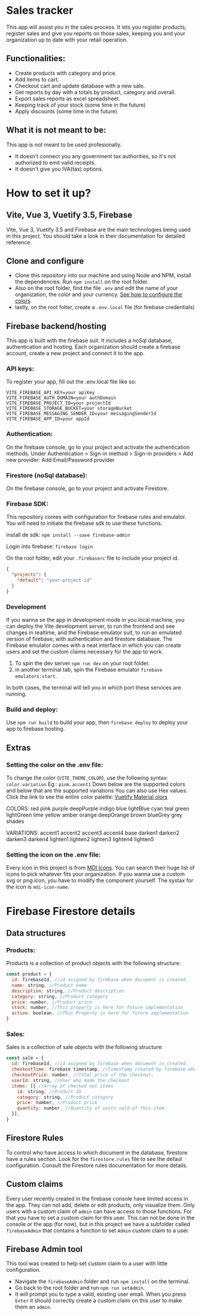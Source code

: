 # Sales tracker
This app will assist you in the sales process. It lets you register products, register sales and give you reports on those sales, keeping you and your organization up to date with your retail operation.

## Functionalities:
- Create products with category and price.
- Add items to cart.
- Checkout cart and update database with a new sale.
- Get reports by day with a totals by product, category and overall.
- Export sales reports as excel spreadsheet.
- Keeping track of your stock (some time in the future)
- Apply discounts (some time in the future)

## What it is not meant to be:
This app is not meant to be used profesionally.
- It doesn't connect you any government tax authorities, so it's not authorized to emit valid receipts.
- It doesn't give you IVA(tax) options.

# How to set it up?

## Vite, Vue 3, Vuetify 3.5, Firebase
Vite, Vue 3, Vuetify 3.5 and Firebase are the main technologies being used in this project. You should take a look in their documentation for detailed reference.

## Clone and configure
- Clone this repository into our machine and using Node and NPM, install the dependencies. Run `npm install` on the root folder. 
- Also on the root folder, find the file `.env` and edit the name of your organization, the color and your currency. [See how to configure the colors](#configuring)
- lastly, on the root folter, create a `.env.local` file (for firebase credentials)

## Firebase backend/hosting
This app is built with the firebase suit. It includes a noSql database, authentication and hosting.
Each organization should create a firebase account, create a new project and connect it to the app.

### API keys:
To register your app, fill out the .env.local file like so:
```
VITE_FIREBASE_API_KEY=your apiKey
VITE_FIREBASE_AUTH_DOMAIN=your authDomain
VITE_FIREBASE_PROJECT_ID=your projectId
VITE_FIREBASE_STORAGE_BUCKET=your storageBucket
VITE_FIREBASE_MESSAGING_SENDER_ID=your messagingSenderId
VITE_FIREBASE_APP_ID=your appId
```

### Authentication:
On the firebase console, go to your project and activate the authentication methods.
Under Authentication > Sign-in method > Sign-in providers > Add new provider:
Add Email/Password provider

### Firestore (noSql database):
On the firebase console, go to your project and activate Firestore.

### Firebase SDK:
This repository comes with configuration for firebase rules and emulator. You will need to initiate the firebase sdk to use these functions.

install de sdk:
`npm install --save firebase-admin`

Login into firebase:
`firebase login`

On the root folder, edit your `.firebaserc` file to include your project id.
```json
{
  "projects": {
    "default": "your-project-id"
  }
}
```
### Development
If you wanna se the app in development mode in you local machine, you can deploy the Vite development server, to run the frontend and see changes in realtime, and the Firebase emulator suit, to run an emulated version of firebase, with authentication and firestore database. The Firebase emulator comes with a neat interface in which you can create users and set the custom claims necessary for the app to work.

1. To spin the dev server `npm run dev` on your root folder.
2. in another terminal tab, spin the Firebase emulator `firebase emulators:start`.

In both cases, the terminal will tell you in which port these services are running.

### Build and deploy:
Use `npm run build` to build your app, then `firebase deploy` to deploy your app to firebase hosting.

## Extras
### Setting the color on the .env file:
To change the color (`VITE_THEME_COLOR`), use the following syntax: `color.variation` Eg.: `pink.accent1`
Down below are the supported colors and below that are the supported variations
You can also use Hex values.
Click the link to see the entire color palette: [Vuetify Material olors](https://vuetifyjs.com/en/styles/colors/#material-colors)

COLORS:
red
pink
purple
deepPurple
indigo
blue
lightBlue
cyan
teal
green
lightGreen
lime
yellow
amber
orange
deepOrange
brown
blueGrey
grey
shades

VARIATIONS:
accent1
accent2
accent3
accent4
base
darken1
darken2
darken3
darken4
lighten1
lighten2
lighten3
lighten4
lighten5

### Setting the icon on the .env file:
Every icon in this project is from [MDI Icons](https://pictogrammers.com/library/mdi/).
You can search their huge list of icons to pick whatever fits your organization. If you wanna use a custom svg or png icon, you have to modify the component yourself.
The systax for the icon is `mdi-icon-name`.

# Firebase Firestore details
## Data structures
### Products:
Products is a collection of product objects with the following structure:
```javascript
const product = {
  id: firebaseId, //id asigned by firebase when document is created.
  name: string, //Product name
  description: string, //Product description
  category: string, //Product category
  price: number, //Product price
  stock: number, //This property is here for future implementation
  active: boolean, //This Property is here for future implementation
}
```
### Sales:
Sales is a collection of sale objects with the following structure:
```javascript
const sale = {
  id: firebaseId, //id asigned by firebase when document is created.
  checkoutTime: firebase timestamp, //timestamp created by firebase when document is created. It have some methods of it's own. Consult firebase docs for more info.
  checkoutPrice: number, //Total price of the checkout.
  userId: string, //User who made the checkout
  items: [{ //Array of checked out items
    id: string, //Product ID
    category: string, //Product category
    price: number, //Product price
    quantity: number, //Quantity of units sold of this item.
  }],
}
```

## Firestore Rules
To control who have access to which document in the database, firestore have a rules section.
Look for the `firestore.rules` file to see the defaul configuration.
Consult the Firestore rules documentation for more details.

## Custom claims
Every user recently created in the firebase console have limited access in the app. They can not add, delete or edit products, only visualize them.
Only users with a custom claim of `admin` can have access to those functions.
For that you have to set a custom claim for this user. This can not be done in the console or the app (for now), but in this project we have a subfolder called `firebaseAdmin` that contains a function to set `Admin` custom claim to a user.

## Firebase Admin tool
This tool was created to help set custom claim to a user with little configuration.
- Navigate the `firebaseAdmin` folder and run `npm install` on the terminal.
- Go back to the root folder and run `npm run setAdmin`.
- It will prompt you to type a valid, existing user email. When you press `Enter` it should correctly create a custom claim on this user to make them an `admin`.



